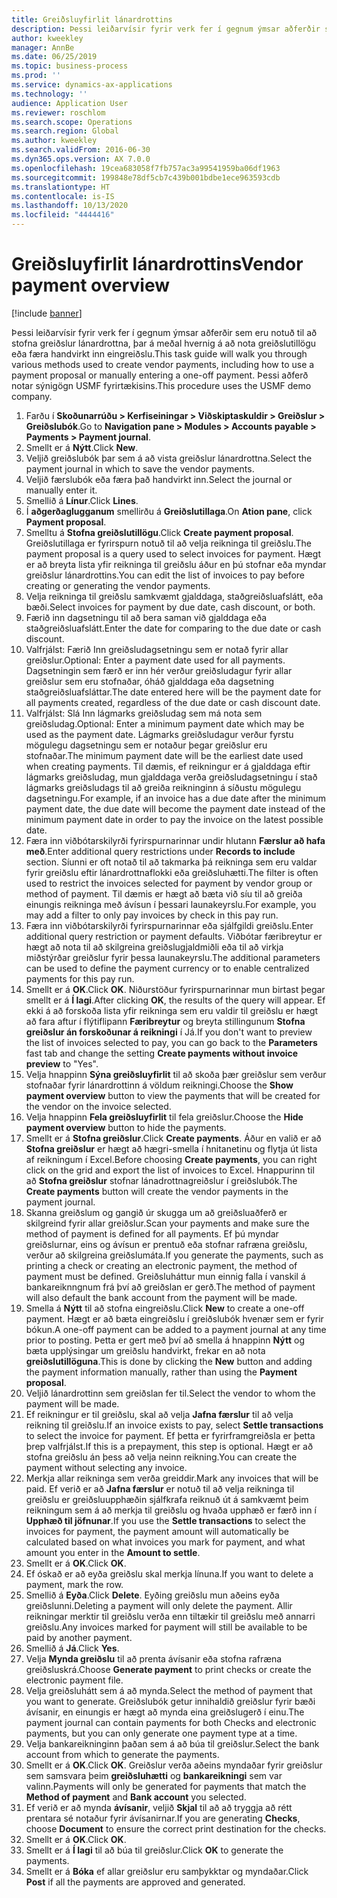 ```yaml
---
title: Greiðsluyfirlit lánardrottins
description: Þessi leiðarvísir fyrir verk fer í gegnum ýmsar aðferðir sem eru notuð til að stofna greiðslur lánardrottna, þar á meðal hvernig á að nota greiðslutillögu eða færa handvirkt inn eingreiðslu.
author: kweekley
manager: AnnBe
ms.date: 06/25/2019
ms.topic: business-process
ms.prod: ''
ms.service: dynamics-ax-applications
ms.technology: ''
audience: Application User
ms.reviewer: roschlom
ms.search.scope: Operations
ms.search.region: Global
ms.author: kweekley
ms.search.validFrom: 2016-06-30
ms.dyn365.ops.version: AX 7.0.0
ms.openlocfilehash: 19cea683058f7fb757ac3a99541959ba06df1963
ms.sourcegitcommit: 199848e78df5cb7c439b001bdbe1ece963593cdb
ms.translationtype: HT
ms.contentlocale: is-IS
ms.lasthandoff: 10/13/2020
ms.locfileid: "4444416"
---
```

# <a name="vendor-payment-overview"></a><span data-ttu-id="508dd-103">Greiðsluyfirlit lánardrottins</span><span class="sxs-lookup"><span data-stu-id="508dd-103">Vendor payment overview</span></span>

[!include [banner](../../includes/banner.md)]

<span data-ttu-id="508dd-104">Þessi leiðarvísir fyrir verk fer í gegnum ýmsar aðferðir sem eru notuð til að stofna greiðslur lánardrottna, þar á meðal hvernig á að nota greiðslutillögu eða færa handvirkt inn eingreiðslu.</span><span class="sxs-lookup"><span data-stu-id="508dd-104">This task guide will walk you through various methods used to create vendor payments, including how to use a payment proposal or manually entering a one-off payment.</span></span> <span data-ttu-id="508dd-105">Þessi aðferð notar sýnigögn USMF fyrirtækisins.</span><span class="sxs-lookup"><span data-stu-id="508dd-105">This procedure uses the USMF demo company.</span></span>

1. <span data-ttu-id="508dd-106">Farðu í **Skoðunarrúðu > Kerfiseiningar > Viðskiptaskuldir > Greiðslur > Greiðslubók**.</span><span class="sxs-lookup"><span data-stu-id="508dd-106">Go to **Navigation pane > Modules > Accounts payable > Payments > Payment journal**.</span></span>
2. <span data-ttu-id="508dd-107">Smellt er á **Nýtt**.</span><span class="sxs-lookup"><span data-stu-id="508dd-107">Click **New**.</span></span>
3. <span data-ttu-id="508dd-108">Veljið greiðslubók þar sem á að vista greiðslur lánardrottna.</span><span class="sxs-lookup"><span data-stu-id="508dd-108">Select the payment journal in which to save the vendor payments.</span></span> 
4. <span data-ttu-id="508dd-109">Veljið færslubók eða færa það handvirkt inn.</span><span class="sxs-lookup"><span data-stu-id="508dd-109">Select the journal or manually enter it.</span></span>
5. <span data-ttu-id="508dd-110">Smellið á **Línur**.</span><span class="sxs-lookup"><span data-stu-id="508dd-110">Click **Lines**.</span></span>
6. <span data-ttu-id="508dd-111">Í **aðgerðaglugganum** smellirðu á **Greiðslutillaga**.</span><span class="sxs-lookup"><span data-stu-id="508dd-111">On **Ation pane**, click **Payment proposal**.</span></span>
7. <span data-ttu-id="508dd-112">Smelltu á **Stofna greiðslutillögu**.</span><span class="sxs-lookup"><span data-stu-id="508dd-112">Click **Create payment proposal**.</span></span> <span data-ttu-id="508dd-113">Greiðslutillaga er fyrirspurn notuð til að velja reikninga til greiðslu.</span><span class="sxs-lookup"><span data-stu-id="508dd-113">The payment proposal is a query used to select invoices for payment.</span></span> <span data-ttu-id="508dd-114">Hægt er að breyta lista yfir reikninga til greiðslu áður en þú stofnar eða myndar greiðslur lánardrottins.</span><span class="sxs-lookup"><span data-stu-id="508dd-114">You can edit the list of invoices to pay before creating or generating the vendor payments.</span></span>
8. <span data-ttu-id="508dd-115">Velja reikninga til greiðslu samkvæmt gjalddaga, staðgreiðsluafslátt, eða bæði.</span><span class="sxs-lookup"><span data-stu-id="508dd-115">Select invoices for payment by due date, cash discount, or both.</span></span> 
9. <span data-ttu-id="508dd-116">Færið inn dagsetningu til að bera saman við gjalddaga eða staðgreiðsluafslátt.</span><span class="sxs-lookup"><span data-stu-id="508dd-116">Enter the date for comparing to the due date or cash discount.</span></span> 
10. <span data-ttu-id="508dd-117">Valfrjálst: Færið Inn greiðsludagsetningu sem er notað fyrir allar greiðslur.</span><span class="sxs-lookup"><span data-stu-id="508dd-117">Optional: Enter a payment date used for all payments.</span></span> <span data-ttu-id="508dd-118">Dagsetningin sem færð er inn hér verður greiðsludagur fyrir allar greiðslur sem eru stofnaðar, óháð gjalddaga eða dagsetning staðgreiðsluafsláttar.</span><span class="sxs-lookup"><span data-stu-id="508dd-118">The date entered here will be the payment date for all payments created, regardless of the due date or cash discount date.</span></span>  
11. <span data-ttu-id="508dd-119">Valfrjálst: Slá Inn lágmarks greiðsludag sem má nota sem greiðsludag.</span><span class="sxs-lookup"><span data-stu-id="508dd-119">Optional: Enter a minimum payment date which may be used as the payment date.</span></span> <span data-ttu-id="508dd-120">Lágmarks greiðsludagur verður fyrstu mögulegu dagsetningu sem er notaður þegar greiðslur eru stofnaðar.</span><span class="sxs-lookup"><span data-stu-id="508dd-120">The minimum payment date will be the earliest date used when creating payments.</span></span> <span data-ttu-id="508dd-121">Til dæmis, ef reikningur er á gjalddaga eftir lágmarks greiðsludag, mun gjalddaga verða greiðsludagsetningu í stað lágmarks greiðsludags til að greiða reikninginn á síðustu mögulegu dagsetningu.</span><span class="sxs-lookup"><span data-stu-id="508dd-121">For example, if an invoice has a due date after the minimum payment date, the due date will become the payment date instead of the minimum payment date in order to pay the invoice on the latest possible date.</span></span>
12. <span data-ttu-id="508dd-122">Færa inn viðbótarskilyrði fyrirspurnarinnar undir hlutann **Færslur að hafa með**.</span><span class="sxs-lookup"><span data-stu-id="508dd-122">Enter additional query restrictions under **Records to include** section.</span></span> <span data-ttu-id="508dd-123">Síunni er oft notað til að takmarka þá reikninga sem eru valdar fyrir greiðslu eftir lánardrottnaflokki eða greiðsluhætti.</span><span class="sxs-lookup"><span data-stu-id="508dd-123">The filter is often used to restrict the invoices selected for payment by vendor group or method of payment.</span></span> <span data-ttu-id="508dd-124">Til dæmis er hægt að bæta við síu til að greiða einungis reikninga með ávísun í þessari launakeyrslu.</span><span class="sxs-lookup"><span data-stu-id="508dd-124">For example, you may add a filter to only pay invoices by check in this pay run.</span></span>
13. <span data-ttu-id="508dd-125">Færa inn viðbótarskilyrði fyrirspurnarinnar eða sjálfgildi greiðslu.</span><span class="sxs-lookup"><span data-stu-id="508dd-125">Enter additional query restriction or payment defaults.</span></span> <span data-ttu-id="508dd-126">Viðbótar færibreytur er hægt að nota til að skilgreina greiðslugjaldmiðli eða til að virkja miðstýrðar greiðslur fyrir þessa launakeyrslu.</span><span class="sxs-lookup"><span data-stu-id="508dd-126">The additional parameters can be used to define the payment currency or to enable centralized payments for this pay run.</span></span>  
14. <span data-ttu-id="508dd-127">Smellt er á **OK**.</span><span class="sxs-lookup"><span data-stu-id="508dd-127">Click **OK**.</span></span> <span data-ttu-id="508dd-128">Niðurstöður fyrirspurnarinnar mun birtast þegar smellt er á **Í lagi**.</span><span class="sxs-lookup"><span data-stu-id="508dd-128">After clicking **OK**, the results of the query will appear.</span></span> <span data-ttu-id="508dd-129">Ef ekki á að forskoða lista yfir reikninga sem eru valdir til greiðslu er hægt að fara aftur í flýtiflipann **Færibreytur** og breyta stillingunum **Stofna greiðslur án forskoðunar á reikningi** í Já.</span><span class="sxs-lookup"><span data-stu-id="508dd-129">If you don't want to preview the list of invoices selected to pay, you can go back to the **Parameters** fast tab and change the setting **Create payments without invoice preview** to "Yes".</span></span>  
15. <span data-ttu-id="508dd-130">Velja hnappinn **Sýna greiðsluyfirlit** til að skoða þær greiðslur sem verður stofnaðar fyrir lánardrottinn á völdum reikningi.</span><span class="sxs-lookup"><span data-stu-id="508dd-130">Choose the **Show payment overview** button to view the payments that will be created for the vendor on the invoice selected.</span></span>
16. <span data-ttu-id="508dd-131">Velja hnappinn **Fela greiðsluyfirlit** til fela greiðslur.</span><span class="sxs-lookup"><span data-stu-id="508dd-131">Choose the **Hide payment overview** button to hide the payments.</span></span> 
17. <span data-ttu-id="508dd-132">Smellt er á **Stofna greiðslur**.</span><span class="sxs-lookup"><span data-stu-id="508dd-132">Click **Create payments**.</span></span> <span data-ttu-id="508dd-133">Áður en valið er að **Stofna greiðslur** er hægt að hægri-smella í hnitanetinu og flytja út lista af reikningum í Excel.</span><span class="sxs-lookup"><span data-stu-id="508dd-133">Before choosing **Create payments**, you can right click on the grid and export the list of invoices to Excel.</span></span> <span data-ttu-id="508dd-134">Hnappurinn til að **Stofna greiðslur** stofnar lánadrottnagreiðslur í greiðslubók.</span><span class="sxs-lookup"><span data-stu-id="508dd-134">The **Create payments** button will create the vendor payments in the payment journal.</span></span>  
18. <span data-ttu-id="508dd-135">Skanna greiðslum og gangið úr skugga um að greiðsluaðferð er skilgreind fyrir allar greiðslur.</span><span class="sxs-lookup"><span data-stu-id="508dd-135">Scan your payments and make sure the method of payment is defined for all payments.</span></span> <span data-ttu-id="508dd-136">Ef þú myndar greiðslurnar, eins og ávísun er prentuð eða stofnar rafræna greiðslu, verður að skilgreina greiðslumáta.</span><span class="sxs-lookup"><span data-stu-id="508dd-136">If you generate the payments, such as printing a check or creating an electronic payment, the method of payment must be defined.</span></span> <span data-ttu-id="508dd-137">Greiðsluháttur mun einnig falla í vanskil á bankareiknngnum frá því að greiðslan er gerð.</span><span class="sxs-lookup"><span data-stu-id="508dd-137">The method of payment will also default the bank account from the payment will be made.</span></span>  
19. <span data-ttu-id="508dd-138">Smella á **Nýtt** til að stofna eingreiðslu.</span><span class="sxs-lookup"><span data-stu-id="508dd-138">Click **New** to create a one-off payment.</span></span> <span data-ttu-id="508dd-139">Hægt er að bæta eingreiðslu í greiðslubók hvenær sem er fyrir bókun.</span><span class="sxs-lookup"><span data-stu-id="508dd-139">A one-off payment can be added to a payment journal at any time prior to posting.</span></span> <span data-ttu-id="508dd-140">Þetta er gert með því að smella á hnappinn **Nýtt** og bæta upplýsingar um greiðslu handvirkt, frekar en að nota **greiðslutillöguna**.</span><span class="sxs-lookup"><span data-stu-id="508dd-140">This is done by clicking the **New** button and adding the payment information manually, rather than using the **Payment proposal**.</span></span>  
20. <span data-ttu-id="508dd-141">Veljið lánardrottinn sem greiðslan fer til.</span><span class="sxs-lookup"><span data-stu-id="508dd-141">Select the vendor to whom the payment will be made.</span></span>
21. <span data-ttu-id="508dd-142">Ef reikningur er til greiðslu, skal að velja **Jafna færslur** til að velja reikning til greiðslu.</span><span class="sxs-lookup"><span data-stu-id="508dd-142">If an invoice exists to pay, select **Settle transactions** to select the invoice for payment.</span></span> <span data-ttu-id="508dd-143">Ef þetta er fyrirframgreiðsla er þetta þrep valfrjálst.</span><span class="sxs-lookup"><span data-stu-id="508dd-143">If this is a prepayment, this step is optional.</span></span> <span data-ttu-id="508dd-144">Hægt er að stofna greiðslu án þess að velja neinn reikning.</span><span class="sxs-lookup"><span data-stu-id="508dd-144">You can create the payment without selecting any invoice.</span></span> 
22. <span data-ttu-id="508dd-145">Merkja allar reikninga sem verða greiddir.</span><span class="sxs-lookup"><span data-stu-id="508dd-145">Mark any invoices that will be paid.</span></span> <span data-ttu-id="508dd-146">Ef verið er að **Jafna færslur** er notuð til að velja reikninga til greiðslu er greiðsluupphæðin sjálfkrafa reiknuð út á samkvæmt þeim reikningum sem á að merkja til greiðslu og hvaða upphæð er færð inn í **Upphæð til jöfnunar**.</span><span class="sxs-lookup"><span data-stu-id="508dd-146">If you use the **Settle transactions** to select the invoices for payment, the payment amount will automatically be calculated based on what invoices you mark for payment, and what amount you enter in the **Amount to settle**.</span></span>
23. <span data-ttu-id="508dd-147">Smellt er á **OK**.</span><span class="sxs-lookup"><span data-stu-id="508dd-147">Click **OK**.</span></span>
24. <span data-ttu-id="508dd-148">Ef óskað er að eyða greiðslu skal merkja línuna.</span><span class="sxs-lookup"><span data-stu-id="508dd-148">If you want to delete a payment, mark the row.</span></span>
25. <span data-ttu-id="508dd-149">Smellið á **Eyða**.</span><span class="sxs-lookup"><span data-stu-id="508dd-149">Click **Delete**.</span></span> <span data-ttu-id="508dd-150">Eyðing greiðslu mun aðeins eyða greiðslunni.</span><span class="sxs-lookup"><span data-stu-id="508dd-150">Deleting a payment will only delete the payment.</span></span> <span data-ttu-id="508dd-151">Allir reikningar merktir til greiðslu verða enn tiltækir til greiðslu með annarri greiðslu.</span><span class="sxs-lookup"><span data-stu-id="508dd-151">Any invoices marked for payment will still be available to be paid by another payment.</span></span>
26. <span data-ttu-id="508dd-152">Smellið á **Já**.</span><span class="sxs-lookup"><span data-stu-id="508dd-152">Click **Yes**.</span></span>
27. <span data-ttu-id="508dd-153">Velja **Mynda greiðslu** til að prenta ávísanir eða stofna rafræna greiðsluskrá.</span><span class="sxs-lookup"><span data-stu-id="508dd-153">Choose **Generate payment** to print checks or create the electronic payment file.</span></span>
28. <span data-ttu-id="508dd-154">Velja greiðsluhátt sem á að mynda.</span><span class="sxs-lookup"><span data-stu-id="508dd-154">Select the method of payment that you want to generate.</span></span> <span data-ttu-id="508dd-155">Greiðslubók getur innihaldið greiðslur fyrir bæði ávísanir, en einungis er hægt að mynda eina greiðslugerð í einu.</span><span class="sxs-lookup"><span data-stu-id="508dd-155">The payment journal can contain payments for both Checks and electronic payments, but you can only generate one payment type at a time.</span></span>
29. <span data-ttu-id="508dd-156">Velja bankareikninginn þaðan sem á að búa til greiðslur.</span><span class="sxs-lookup"><span data-stu-id="508dd-156">Select the bank account from which to generate the payments.</span></span>
30. <span data-ttu-id="508dd-157">Smellt er á **OK**.</span><span class="sxs-lookup"><span data-stu-id="508dd-157">Click **OK**.</span></span> <span data-ttu-id="508dd-158">Greiðslur verða aðeins myndaðar fyrir greiðslur sem samsvara þeim **greiðsluhætti** og **bankareikningi** sem var valinn.</span><span class="sxs-lookup"><span data-stu-id="508dd-158">Payments will only be generated for payments that match the **Method of payment** and **Bank account** you selected.</span></span>
31. <span data-ttu-id="508dd-159">Ef verið er að mynda **ávísanir**, veljið **Skjal** til að að tryggja að rétt prentara sé notaður fyrir ávísanirnar.</span><span class="sxs-lookup"><span data-stu-id="508dd-159">If you are generating **Checks**, choose **Document** to ensure the correct print destination for the checks.</span></span>
32. <span data-ttu-id="508dd-160">Smellt er á **OK**.</span><span class="sxs-lookup"><span data-stu-id="508dd-160">Click **OK**.</span></span>
33. <span data-ttu-id="508dd-161">Smellt er á **Í lagi** til að búa til greiðslur.</span><span class="sxs-lookup"><span data-stu-id="508dd-161">Click **OK** to generate the payments.</span></span>
34. <span data-ttu-id="508dd-162">Smellt er á **Bóka** ef allar greiðslur eru samþykktar og myndaðar.</span><span class="sxs-lookup"><span data-stu-id="508dd-162">Click **Post** if all the payments are approved and generated.</span></span> 

